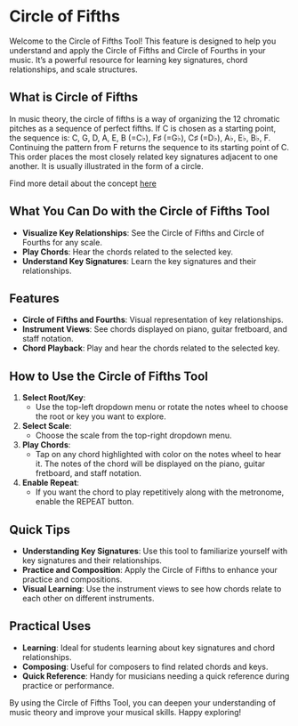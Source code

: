 # Circle of Fifths
Welcome to the Circle of Fifths Tool! This feature is designed to help you understand and apply the Circle of Fifths and Circle of Fourths in your music. It’s a powerful resource for learning key signatures, chord relationships, and scale structures.

## What is Circle of Fifths
In music theory, the circle of fifths is a way of organizing the 12 chromatic pitches as a sequence of perfect fifths. If C is chosen as a starting point, the sequence is: C, G, D, A, E, B (=C♭), F♯ (=G♭), C♯ (=D♭), A♭, E♭, B♭, F. Continuing the pattern from F returns the sequence to its starting point of C. This order places the most closely related key signatures adjacent to one another. It is usually illustrated in the form of a circle.

Find more detail about the concept [here](https://en.wikipedia.org/wiki/Circle_of_fifths)

## What You Can Do with the Circle of Fifths Tool
* **Visualize Key Relationships**: See the Circle of Fifths and Circle of Fourths for any scale.
* **Play Chords**: Hear the chords related to the selected key.
* **Understand Key Signatures**: Learn the key signatures and their relationships.

## Features
* **Circle of Fifths and Fourths**: Visual representation of key relationships.
* **Instrument Views**: See chords displayed on piano, guitar fretboard, and staff notation.
* **Chord Playback**: Play and hear the chords related to the selected key.

## How to Use the Circle of Fifths Tool
1. **Select Root/Key**:
    * Use the top-left dropdown menu or rotate the notes wheel to choose the root or key you want to explore.
1. **Select Scale**:
    * Choose the scale from the top-right dropdown menu.
1. **Play Chords**:
    * Tap on any chord highlighted with color on the notes wheel to hear it. The notes of the chord will be displayed on the piano, guitar fretboard, and staff notation.
1. **Enable Repeat**:
    * If you want the chord to play repetitively along with the metronome, enable the REPEAT button.

## Quick Tips
* **Understanding Key Signatures**: Use this tool to familiarize yourself with key signatures and their relationships.
* **Practice and Composition**: Apply the Circle of Fifths to enhance your practice and compositions.
* **Visual Learning**: Use the instrument views to see how chords relate to each other on different instruments.

## Practical Uses
* **Learning**: Ideal for students learning about key signatures and chord relationships.
* **Composing**: Useful for composers to find related chords and keys.
* **Quick Reference**: Handy for musicians needing a quick reference during practice or performance.

By using the Circle of Fifths Tool, you can deepen your understanding of music theory and improve your musical skills. Happy exploring!
